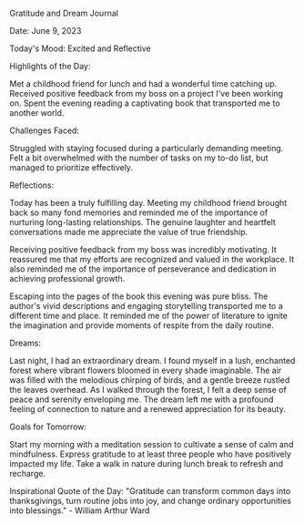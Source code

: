  Gratitude and Dream Journal

 Date: June 9, 2023

 Today's Mood: Excited and Reflective

 Highlights of the Day:

 Met a childhood friend for lunch and had a wonderful time catching up.
 Received positive feedback from my boss on a project I've been working on.
 Spent the evening reading a captivating book that transported me to another world.

 Challenges Faced:

 Struggled with staying focused during a particularly demanding meeting.
 Felt a bit overwhelmed with the number of tasks on my to-do list, but managed to prioritize effectively.

 Reflections:

Today has been a truly fulfilling day. Meeting my childhood friend brought back so many fond memories and reminded me of the importance of nurturing long-lasting relationships. The genuine laughter and heartfelt conversations made me appreciate the value of true friendship.

Receiving positive feedback from my boss was incredibly motivating. It reassured me that my efforts are recognized and valued in the workplace. It also reminded me of the importance of perseverance and dedication in achieving professional growth.

Escaping into the pages of the book this evening was pure bliss. The author's vivid descriptions and engaging storytelling transported me to a different time and place. It reminded me of the power of literature to ignite the imagination and provide moments of respite from the daily routine.

 Dreams:

Last night, I had an extraordinary dream. I found myself in a lush, enchanted forest where vibrant flowers bloomed in every shade imaginable. The air was filled with the melodious chirping of birds, and a gentle breeze rustled the leaves overhead. As I walked through the forest, I felt a deep sense of peace and serenity enveloping me. The dream left me with a profound feeling of connection to nature and a renewed appreciation for its beauty.

 Goals for Tomorrow:

 Start my morning with a meditation session to cultivate a sense of calm and mindfulness.
 Express gratitude to at least three people who have positively impacted my life.
 Take a walk in nature during lunch break to refresh and recharge.

 Inspirational Quote of the Day:
 "Gratitude can transform common days into thanksgivings, turn routine jobs into joy, and change ordinary opportunities into blessings." - William Arthur Ward